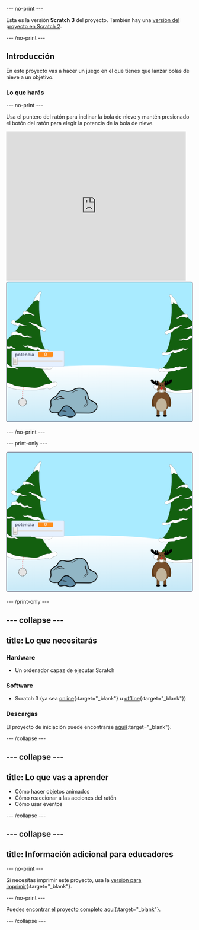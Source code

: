 --- no-print ---

Esta es la versión **Scratch 3** del proyecto. También hay una [versión del proyecto en Scratch 2](https://projects.raspberrypi.org/es-ES/projects/snowball-fight-scratch2).

--- /no-print ---

## Introducción

En este proyecto vas a hacer un juego en el que tienes que lanzar bolas de nieve a un objetivo.

### Lo que harás

--- no-print ---

Usa el puntero del ratón para inclinar la bola de nieve y mantén presionado el botón del ratón para elegir la potencia de la bola de nieve.

<div class="scratch-preview">
  <iframe allowtransparency="true" width="485" height="402" src="https://scratch.mit.edu/projects/embed/420109153/?autostart=true" frameborder="0" scrolling="no"></iframe>
  <img src="images/snow-final.png">
</div>

--- /no-print ---

--- print-only ---

![proyecto completo](images/snow-final.png)

--- /print-only ---

--- collapse ---
---
title: Lo que necesitarás
---

### Hardware

+ Un ordenador capaz de ejecutar Scratch

### Software

+ Scratch 3 (ya sea [online](http://rpf.io/scratchon){:target="_blank"} u [offline](http://rpf.io/scratchoff){:target="_blank"})

### Descargas

El proyecto de iniciación puede encontrarse [aquí](http://rpf.io/p/es-ES/snowball-fight-go){:target="_blank"}.

--- /collapse ---

--- collapse ---
---
title: Lo que vas a aprender
---

- Cómo hacer objetos animados
- Cómo reaccionar a las acciones del ratón
- Cómo usar eventos

--- /collapse ---

--- collapse ---
---
title: Información adicional para educadores
---

--- no-print ---

Si necesitas imprimir este proyecto, usa la [versión para imprimir](https://projects.raspberrypi.org/es-ES/projects/snowball-fight/print){:target="_blank"}.

--- /no-print ---

Puedes [encontrar el proyecto completo aquí](http://rpf.io/p/es-ES/snowball-fight-get){:target="_blank"}.

--- /collapse ---
